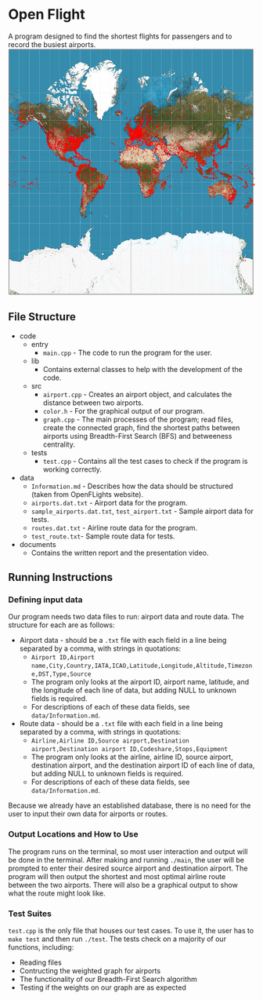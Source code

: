# Open Flight
A program designed to find the shortest flights for passengers and to record the busiest airports.
![](./documents/plotted_airports.png)

## File Structure
- code
  - entry
    - `main.cpp` - The code to run the program for the user.
  - lib
    - Contains external classes to help with the development of the code.
  - src
    - `airport.cpp` - Creates an airport object, and calculates the distance between two airports.
    - `color.h` - For the graphical output of our program.
    - `graph.cpp` - The main processes of the program; read files, create the connected graph, find the shortest paths between airports using Breadth-First Search (BFS) and betweeness centrality.
  - tests
    - `test.cpp` - Contains all the test cases to check if the program is working correctly.
- data
  - `Information.md` - Describes how the data should be structured (taken from OpenFLights website).
  - `airports.dat.txt` - Airport data for the program.
  - `sample_airports.dat.txt`, `test_airport.txt` - Sample airport data for tests.
  - `routes.dat.txt` - Airline route data for the program.
  - `test_route.txt`- Sample route data for tests.
- documents
  - Contains the written report and the presentation video.

## Running Instructions
### Defining input data
Our program needs two data files to run: airport data and route data. The structure for each are as follows:
  - Airport data - should be a `.txt` file with each field in a line being separated by a comma, with strings in quotations:
    - `Airport ID,Airport name,City,Country,IATA,ICAO,Latitude,Longitude,Altitude,Timezone,DST,Type,Source`
    - The program only looks at the airport ID, airport name, latitude, and the longitude of each line of data, but adding NULL to unknown fields is required.
    - For descriptions of each of these data fields, see `data/Information.md`.
  - Route data - should be a `.txt` file with each field in a line being separated by a comma, with strings in quotations:
    - `Airline,Airline ID,Source airport,Destination airport,Destination airport ID,Codeshare,Stops,Equipment`
    - The program only looks at the airline, airline ID, source airport, destination airport, and the destination airport ID of each line of data, but adding NULL to unknown fields is required.
    - For descriptions of each of these data fields, see `data/Information.md`.

Because we already have an established database, there is no need for the user to input their own data for airports or routes.

### Output Locations and How to Use
The program runs on the terminal, so most user interaction and output will be done in the terminal. After making and running `./main`, the user will be prompted to enter their desired source airport and destination airport. The program will then output the shortest and most optimal airline route between the two airports. There will also be a graphical output to show what the route might look like.

### Test Suites
`test.cpp` is the only file that houses our test cases. To use it, the user has to `make test` and then run `./test`. The tests check on a majority of our functions, including:
  - Reading files
  - Contructing the weighted graph for airports
  - The functionality of our Breadth-First Search algorithm
  - Testing if the weights on our graph are as expected
